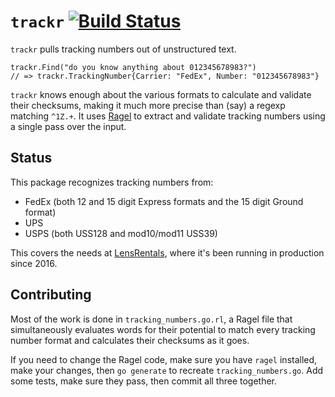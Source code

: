 `trackr` [![Build Status](https://travis-ci.org/lensrentals/trackr.svg?branch=master)](https://travis-ci.org/lensrentals/trackr)
=======

`trackr` pulls tracking numbers out of unstructured text.

	trackr.Find("do you know anything about 012345678983?")
	// => trackr.TrackingNumber{Carrier: "FedEx", Number: "012345678983"}

`trackr` knows enough about the various formats to calculate and validate their checksums, making it much more precise
than (say) a regexp matching `^1Z.+`. It uses [Ragel](http://www.colm.net/open-source/ragel/) to extract and validate
tracking numbers using a single pass over the input.

Status
------

This package recognizes tracking numbers from:

* FedEx (both 12 and 15 digit Express formats and the 15 digit Ground format)
* UPS
* USPS (both USS128 and mod10/mod11 USS39)

This covers the needs at [LensRentals](https://www.lensrentals.com/), where it's been running in production since
2016.

Contributing
------------

Most of the work is done in `tracking_numbers.go.rl`, a Ragel file that simultaneously evaluates words for their
potential to match every tracking number format and calculates their checksums as it goes.

If you need to change the Ragel code, make sure you have `ragel` installed, make your changes, then `go generate`
to recreate `tracking_numbers.go`. Add some tests, make sure they pass, then commit all three together.
